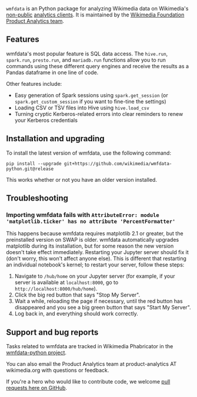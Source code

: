 `wmfdata` is an Python package for analyzing Wikimedia data on Wikimedia's [non-public](https://wikitech.wikimedia.org/wiki/Analytics/Data_access#Production_access) [analytics clients](https://wikitech.wikimedia.org/wiki/Analytics/Systems/Clients). It is maintained by the [Wikimedia Foundation Product Analytics team](https://www.mediawiki.org/wiki/Product_Analytics).

## Features
wmfdata's most popular feature is SQL data access. The `hive.run`, `spark.run`, `presto.run`, and `mariadb.run` functions allow you to run commands using these different query engines and receive the results as a Pandas dataframe in one line of code.

Other features include:
* Easy generation of Spark sessions using `spark.get_session` (or `spark.get_custom_session` if you want to fine-tine the settings)
* Loading CSV or TSV files into Hive using `hive.load_csv`
* Turning cryptic Kerberos-related errors into clear reminders to renew your Kerberos credentials

## Installation and upgrading
To install the latest version of wmfdata, use the following command:
```
pip install --upgrade git+https://github.com/wikimedia/wmfdata-python.git@release
```

This works whether or not you have an older version installed.

## Troubleshooting
### Importing wmfdata fails with `AttributeError: module 'matplotlib.ticker' has no attribute 'PercentFormatter'`

This happens because wmfdata requires matplotlib 2.1 or greater, but the preinstalled version on SWAP is older. wmfdata automatically upgrades matplotlib during its installation, but for some reason the new version doesn't take effect immediately. Restarting your Jupyter server should fix it (don't worry, this won't affect anyone else). This is different that restarting an individual notebook's kernel; to restart your server, follow these steps:
1. Navigate to `/hub/home` on your Jupyter server (for example, if your server is available at `localhost:8000`, go to `http://localhost:8000/hub/home`).
1. Click the big red button that says "Stop My Server".
1. Wait a while, reloading the page if necessary, until the red button has disappeared and you see a big green button that says "Start My Server".
1. Log back in, and everything should work correctly. 

## Support and bug reports
Tasks related to wmfdata are tracked in Wikimedia Phabricator in the [wmfdata-python project](https://phabricator.wikimedia.org/project/profile/4627/). 

You can also email the Product Analytics team at product-analytics AT wikimedia.org with questions or feedback.

If you're a hero who would like to contribute code, we welcome [pull requests here on GitHub](/pulls).
